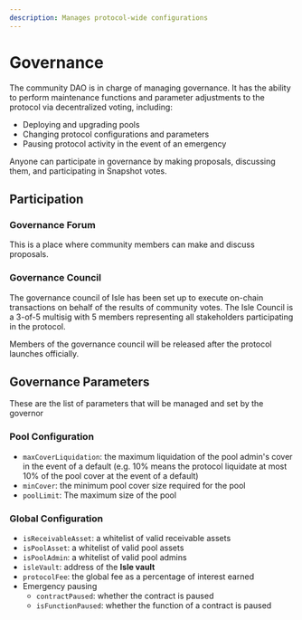 ```yaml
---
description: Manages protocol-wide configurations
---
```


# Governance

The community DAO is in charge of managing governance. It has the ability to perform maintenance functions and parameter adjustments to the protocol via decentralized voting, including:

- Deploying and upgrading pools
- Changing protocol configurations and parameters
- Pausing protocol activity in the event of an emergency

Anyone can participate in governance by making proposals, discussing them, and participating in Snapshot votes.

## Participation

### Governance Forum

This is a place where community members can make and discuss proposals.

### Governance Council

The governance council of Isle has been set up to execute on-chain transactions on behalf of the results of community votes. The Isle Council is a 3-of-5 multisig with 5 members representing all stakeholders participating in the protocol.

Members of the governance council will be released after the protocol launches officially.

## Governance Parameters

These are the list of parameters that will be managed and set by the governor

### Pool Configuration

- `maxCoverLiquidation`: the maximum liquidation of the pool admin's cover in the event of a default (e.g. 10% means the protocol liquidate at most 10% of the pool cover at the event of a default)
- `minCover`: the minimum pool cover size required for the pool
- `poolLimit`: The maximum size of the pool

### Global Configuration

- `isReceivableAsset`: a whitelist of valid receivable assets
- `isPoolAsset`: a whitelist of valid pool assets
- `isPoolAdmin`: a whitelist of valid pool admins
- `isleVault`: address of the **Isle vault**
- `protocolFee`: the global fee as a percentage of interest earned
- Emergency pausing
  - `contractPaused`: whether the contract is paused
  - `isFunctionPaused`: whether the function of a contract is paused
